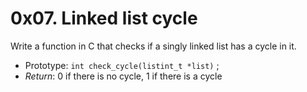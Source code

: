 # 0x07. Linked list cycle

Write a function in C that checks if a singly linked list has a cycle in it.

- Prototype: `int check_cycle(listint_t *list)` ;
- *Return*: 0 if there is no cycle, 1 if there is a cycle